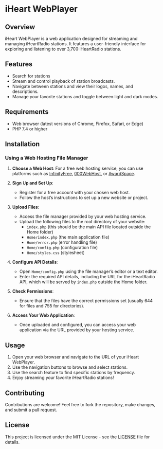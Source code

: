 # iHeart WebPlayer

## Overview
iHeart WebPlayer is a web application designed for streaming and managing iHeartRadio stations. It features a user-friendly interface for exploring and listening to over 3,700 iHeartRadio stations.

## Features
- Search for stations
- Stream and control playback of station broadcasts.
- Navigate between stations and view their logos, names, and descriptions.
- Manage your favorite stations and toggle between light and dark modes.

## Requirements
- Web browser (latest versions of Chrome, Firefox, Safari, or Edge)
- PHP 7.4 or higher

## Installation

### Using a Web Hosting File Manager

1. **Choose a Web Host**: For a free web hosting service, you can use platforms such as [InfinityFree](https://www.infinityfree.net/), [000WebHost](https://www.000webhost.com/), or [AwardSpace](https://www.awardspace.com/).

2. **Sign Up and Set Up**:
   - Register for a free account with your chosen web host.
   - Follow the host’s instructions to set up a new website or project.

3. **Upload Files**:
   - Access the file manager provided by your web hosting service.
   - Upload the following files to the root directory of your website:
     - `index.php` (this should be the main API file located outside the Home folder)
     - `Home/index.php` (the main application file)
     - `Home/error.php` (error handling file)
     - `Home/config.php` (configuration file)
     - `Home/styles.css` (stylesheet)

4. **Configure API Details**:
   - Open `Home/config.php` using the file manager’s editor or a text editor.
   - Enter the required API details, including the URL for the iHeartRadio API, which will be served by `index.php` outside the Home folder.

5. **Check Permissions**:
   - Ensure that the files have the correct permissions set (usually 644 for files and 755 for directories).

6. **Access Your Web Application**:
   - Once uploaded and configured, you can access your web application via the URL provided by your hosting service.

## Usage
1. Open your web browser and navigate to the URL of your iHeart WebPlayer.
2. Use the navigation buttons to browse and select stations.
3. Use the search feature to find specific stations by frequency.
4. Enjoy streaming your favorite iHeartRadio stations!

## Contributing
Contributions are welcome! Feel free to fork the repository, make changes, and submit a pull request.

## License
This project is licensed under the MIT License - see the [LICENSE](LICENSE) file for details.
